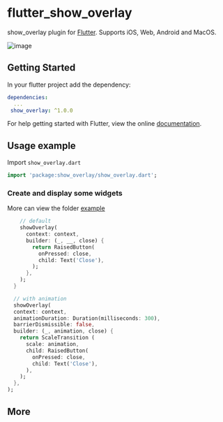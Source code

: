 # flutter_show_overlay

show_overlay plugin for [Flutter](https://flutter.io).
Supports iOS, Web, Android and MacOS.

![image](https://github.com/yinxulai/flutter_show_overlay/blob/master/example/snapshot.gif)

## Getting Started

In your flutter project add the dependency:

```yml
dependencies:
  ...
 show_overlay: ^1.0.0
```

For help getting started with Flutter, view the online
[documentation](https://flutter.io/).

## Usage example

Import `show_overlay.dart`

```dart
import 'package:show_overlay/show_overlay.dart';
```

### Create and display some widgets

More can view the folder [example](https://github.com/yinxulai/flutter_show_overlay/tree/master/example)

```dart
    // default
    showOverlay(
      context: context,
      builder: (_, __, close) {
        return RaisedButton(
          onPressed: close,
          child: Text('Close'),
        );
      },
    );
  }

  // with animation
  showOverlay(
  context: context,
  animationDuration: Duration(milliseconds: 300),
  barrierDismissible: false,
  builder: (_, animation, close) {
    return ScaleTransition (
      scale: animation,
      child: RaisedButton(
        onPressed: close,
        child: Text('Close'),
      ),
    );
  },
);
```



## More
